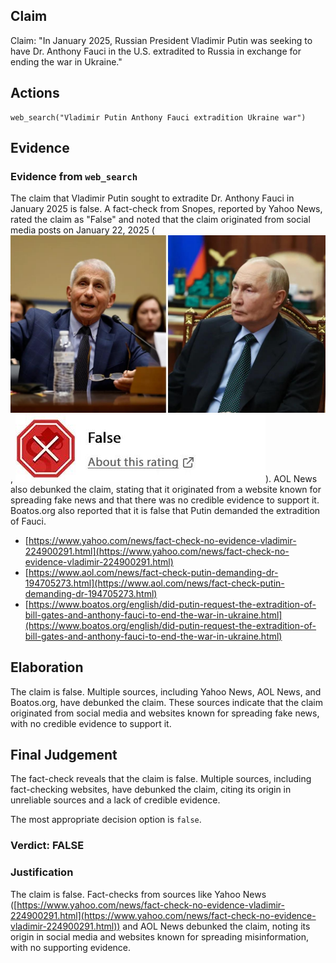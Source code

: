 ## Claim
Claim: "In January 2025, Russian President Vladimir Putin was seeking to have Dr. Anthony Fauci in the U.S. extradited to Russia in exchange for ending the war in Ukraine."

## Actions
```
web_search("Vladimir Putin Anthony Fauci extradition Ukraine war")
```

## Evidence
### Evidence from `web_search`
The claim that Vladimir Putin sought to extradite Dr. Anthony Fauci in January 2025 is false. A fact-check from Snopes, reported by Yahoo News, rated the claim as "False" and noted that the claim originated from social media posts on January 22, 2025 (![image 618](media/2025-08-06_17-53-1754502814-082246.jpg), ![image 619](media/2025-08-06_17-53-1754502814-289388.jpg)). AOL News also debunked the claim, stating that it originated from a website known for spreading fake news and that there was no credible evidence to support it. Boatos.org also reported that it is false that Putin demanded the extradition of Fauci.

*   [https://www.yahoo.com/news/fact-check-no-evidence-vladimir-224900291.html](https://www.yahoo.com/news/fact-check-no-evidence-vladimir-224900291.html)
*   [https://www.aol.com/news/fact-check-putin-demanding-dr-194705273.html](https://www.aol.com/news/fact-check-putin-demanding-dr-194705273.html)
*   [https://www.boatos.org/english/did-putin-request-the-extradition-of-bill-gates-and-anthony-fauci-to-end-the-war-in-ukraine.html](https://www.boatos.org/english/did-putin-request-the-extradition-of-bill-gates-and-anthony-fauci-to-end-the-war-in-ukraine.html)


## Elaboration
The claim is false. Multiple sources, including Yahoo News, AOL News, and Boatos.org, have debunked the claim. These sources indicate that the claim originated from social media and websites known for spreading fake news, with no credible evidence to support it.


## Final Judgement
The fact-check reveals that the claim is false. Multiple sources, including fact-checking websites, have debunked the claim, citing its origin in unreliable sources and a lack of credible evidence.

The most appropriate decision option is `false`.

### Verdict: FALSE

### Justification
The claim is false. Fact-checks from sources like Yahoo News ([https://www.yahoo.com/news/fact-check-no-evidence-vladimir-224900291.html](https://www.yahoo.com/news/fact-check-no-evidence-vladimir-224900291.html)) and AOL News debunked the claim, noting its origin in social media and websites known for spreading misinformation, with no supporting evidence.

